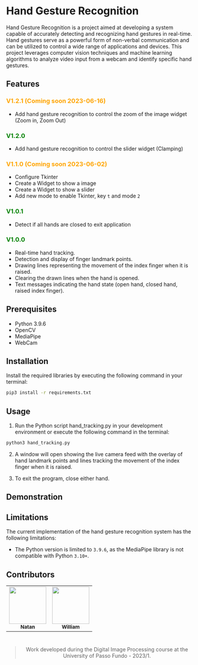 # Hand Gesture Recognition

Hand Gesture Recognition is a project aimed at developing a system capable of accurately detecting and recognizing hand gestures in real-time. Hand gestures serve as a powerful form of non-verbal communication and can be utilized to control a wide range of applications and devices. This project leverages computer vision techniques and machine learning algorithms to analyze video input from a webcam and identify specific hand gestures.

## Features
### <span style="color:orange">  V1.2.1 (Coming soon 2023-06-16) </span>
* Add hand gesture recognition to control the zoom of the image widget (Zoom in, Zoom Out)

### <span style="color:green">  V1.2.0 </span>
* Add hand gesture recognition to control the slider widget (Clamping)

### <span style="color:orange"> V1.1.0 (Coming soon 2023-06-02) <span>
* Configure Tkinter
* Create a Widget to show a image
* Create a Widget to show a slider
* Add new mode to enable Tkinter, key `t` and mode `2`

### <span style="color:green"> V1.0.1 </span>
*  Detect if all hands are closed to exit application

### <span style="color:green"> V1.0.0 </span>
* Real-time hand tracking.
* Detection and display of finger landmark points.
* Drawing lines representing the movement of the index finger when it is raised.
* Clearing the drawn lines when the hand is opened.
* Text messages indicating the hand state (open hand, closed hand, raised index finger).

## Prerequisites
- Python 3.9.6
- OpenCV
- MediaPipe
- WebCam

## Installation

Install the required libraries by executing the following command in your terminal:

```bash
pip3 install -r requirements.txt
```

## Usage

1. Run the Python script hand_tracking.py in your development environment or execute the following command in the terminal:
  ```bash
  python3 hand_tracking.py
  ```
2. A window will open showing the live camera feed with the overlay of hand landmark points and lines tracking the movement of the index finger when it is raised.

3. To exit the program, close either hand.

## Demonstration


## Limitations
The current implementation of the hand gesture recognition system has the following limitations:
* The Python version is limited to `3.9.6`, as the MediaPipe library is not compatible with Python `3.10+`.


## Contributors

<div align="center">
  <table>
    <tr>
      <td align="center">
        <a href="https://github.com/NatanOPelizzoni">
          <img src="https://github.com/NatanOPelizzoni.png" width="100px">
          <br>
          <sub>
            <b>Natan</b>
          </sub>
        </a>
      </td>
      <td align="center">
        <a href="https://github.com/williamsimionatto">
          <img src="https://github.com/williamsimionatto.png" width="100px">
          <br>
          <sub>
            <b>William</b>
          </sub>
        </a>
      </td>
    </tr>
  </table>
<div>

#

> Work developed during the Digital Image Processing course at the University of Passo Fundo - 2023/1.
